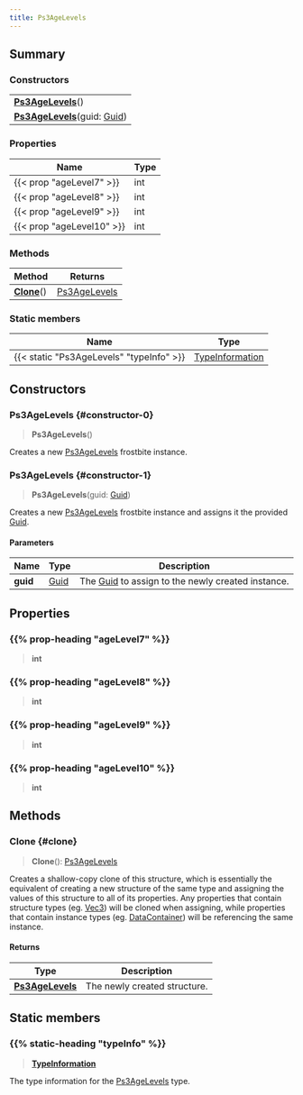 ```yaml
---
title: Ps3AgeLevels
---
```


## Summary

### Constructors

|  |
| --- |
| **[Ps3AgeLevels](#constructor-0)**() |
| **[Ps3AgeLevels](#constructor-1)**(guid: [Guid](/vext/ref/shared/type/guid)) |

### Properties

| Name | Type |
| ---- | ---- |
| {{< prop "ageLevel7" >}} | int |
| {{< prop "ageLevel8" >}} | int |
| {{< prop "ageLevel9" >}} | int |
| {{< prop "ageLevel10" >}} | int |

### Methods

| Method | Returns |
| ------ | ------- |
| **[Clone](#clone)**() | [Ps3AgeLevels](/vext/ref/fb/ps3agelevels) |

### Static members

| Name | Type |
| ---- | ---- |
| {{< static "Ps3AgeLevels" "typeInfo" >}} | [TypeInformation](/vext/ref/shared/type/typeinformation) |

## Constructors

### Ps3AgeLevels {#constructor-0}

> **Ps3AgeLevels**()

Creates a new [Ps3AgeLevels](/vext/ref/fb/ps3agelevels) frostbite instance.

### Ps3AgeLevels {#constructor-1}

> **Ps3AgeLevels**(guid: [Guid](/vext/ref/shared/type/guid))

Creates a new [Ps3AgeLevels](/vext/ref/fb/ps3agelevels) frostbite instance and assigns it the provided [Guid](/vext/ref/shared/type/guid).

#### Parameters

| Name | Type | Description |
| ---- | ---- | ----------- |
| **guid** | [Guid](/vext/ref/shared/type/guid) | The [Guid](/vext/ref/shared/type/guid) to assign to the newly created instance. |

## Properties

### {{% prop-heading "ageLevel7" %}}

> **int**

### {{% prop-heading "ageLevel8" %}}

> **int**

### {{% prop-heading "ageLevel9" %}}

> **int**

### {{% prop-heading "ageLevel10" %}}

> **int**

## Methods

### Clone {#clone}

> **Clone**(): [Ps3AgeLevels](/vext/ref/fb/ps3agelevels)

Creates a shallow-copy clone of this structure, which is essentially the equivalent of creating a new structure of the same type and assigning the values of this structure to all of its properties. Any properties that contain structure types (eg. [Vec3](/vext/ref/shared/type/vec3)) will be cloned when assigning, while properties that contain instance types (eg. [DataContainer](/vext/ref/shared/type/datacontainer)) will be referencing the same instance.

#### Returns

| Type | Description |
| ---- | ----------- |
| **[Ps3AgeLevels](/vext/ref/fb/ps3agelevels)** | The newly created structure. |

## Static members

### {{% static-heading "typeInfo" %}}

> **[TypeInformation](/vext/ref/shared/type/typeinformation)**

The type information for the [Ps3AgeLevels](/vext/ref/fb/ps3agelevels) type.


